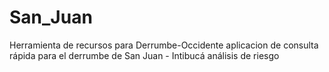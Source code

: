 # San_Juan
Herramienta de recursos para Derrumbe-Occidente
aplicacion de consulta rápida para el derrumbe de San Juan - Intibucá
análisis de riesgo
